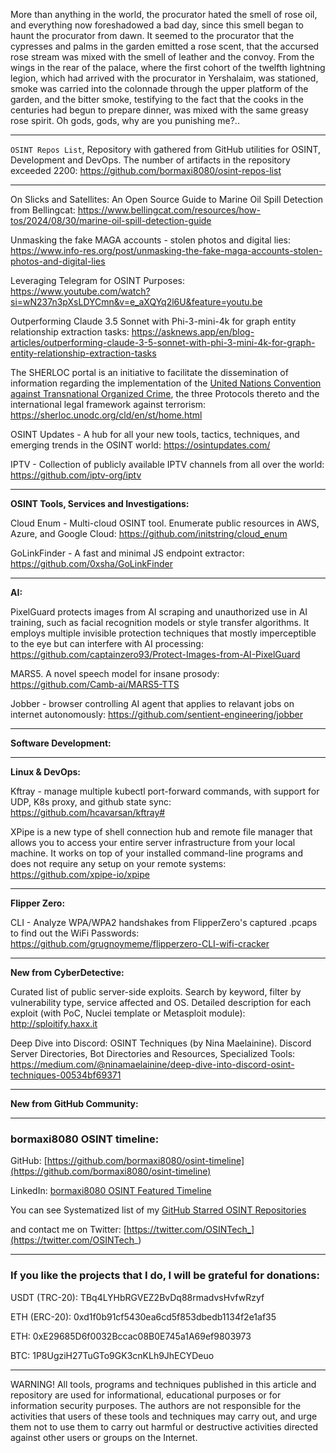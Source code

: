 More than anything in the world, the procurator hated the smell of rose oil, and everything now foreshadowed a bad day, since this smell began to haunt the procurator from dawn. It seemed to the procurator that the cypresses and palms in the garden emitted a rose scent, that the accursed rose stream was mixed with the smell of leather and the convoy. From the wings in the rear of the palace, where the first cohort of the twelfth lightning legion, which had arrived with the procurator in Yershalaim, was stationed, smoke was carried into the colonnade through the upper platform of the garden, and the bitter smoke, testifying to the fact that the cooks in the centuries had begun to prepare dinner, was mixed with the same greasy rose spirit. Oh gods, gods, why are you punishing me?..


----

```OSINT Repos List```, Repository with gathered from GitHub utilities for OSINT, Development and DevOps. The number of artifacts in the repository exceeded 2200: https://github.com/bormaxi8080/osint-repos-list

----

On Slicks and Satellites: An Open Source Guide to Marine Oil Spill Detection from Bellingcat: https://www.bellingcat.com/resources/how-tos/2024/08/30/marine-oil-spill-detection-guide

Unmasking the fake MAGA accounts - stolen photos and digital lies: https://www.info-res.org/post/unmasking-the-fake-maga-accounts-stolen-photos-and-digital-lies

Leveraging Telegram for OSINT Purposes: https://www.youtube.com/watch?si=wN237n3pXsLDYCmn&v=e_aXQYq2l6U&feature=youtu.be

Outperforming Claude 3.5 Sonnet with Phi-3-mini-4k for graph entity relationship extraction tasks: https://asknews.app/en/blog-articles/outperforming-claude-3-5-sonnet-with-phi-3-mini-4k-for-graph-entity-relationship-extraction-tasks

The SHERLOC portal is an initiative to facilitate the dissemination of information regarding the implementation of the [United Nations Convention against Transnational Organized Crime](https://www.unodc.org/unodc/en/organized-crime/intro/UNTOC.html), the three Protocols thereto and the international legal framework against terrorism: https://sherloc.unodc.org/cld/en/st/home.html

OSINT Updates - A hub for all your new tools, tactics, techniques, and emerging trends in the OSINT world: https://osintupdates.com/

IPTV - Collection of publicly available IPTV channels from all over the world: https://github.com/iptv-org/iptv

----

**OSINT Tools, Services and Investigations:**

Cloud Enum - Multi-cloud OSINT tool. Enumerate public resources in AWS, Azure, and Google Cloud: https://github.com/initstring/cloud_enum

GoLinkFinder - A fast and minimal JS endpoint extractor: https://github.com/0xsha/GoLinkFinder

----

**AI:**

PixelGuard protects images from AI scraping and unauthorized use in AI training, such as facial recognition models or style transfer algorithms. It employs multiple invisible protection techniques that mostly imperceptible to the eye but can interfere with AI processing: https://github.com/captainzero93/Protect-Images-from-AI-PixelGuard

MARS5. A novel speech model for insane prosody: https://github.com/Camb-ai/MARS5-TTS

Jobber - browser controlling AI agent that applies to relavant jobs on internet autonomously: https://github.com/sentient-engineering/jobber

---

**Software Development:**



----

**Linux & DevOps:**

Kftray - manage multiple kubectl port-forward commands, with support for UDP, K8s proxy, and github state sync: https://github.com/hcavarsan/kftray#

XPipe is a new type of shell connection hub and remote file manager that allows you to access your entire server infrastructure from your local machine. It works on top of your installed command-line programs and does not require any setup on your remote systems: https://github.com/xpipe-io/xpipe

----

**Flipper Zero:**

CLI - Analyze WPA/WPA2 handshakes from FlipperZero's captured .pcaps to find out the WiFi Passwords: https://github.com/grugnoymeme/flipperzero-CLI-wifi-cracker

----

**New from CyberDetective:**

Curated list of public server-side exploits. Search by keyword, filter by vulnerability type, service affected and OS. Detailed description for each exploit (with PoC, Nuclei template or Metasploit module): http://sploitify.haxx.it

Deep Dive into Discord: OSINT Techniques (by Nina Maelainine). Discord Server Directories, Bot Directories and Resources, Specialized Tools: https://medium.com/@ninamaelainine/deep-dive-into-discord-osint-techniques-00534bf69371

----

**New from GitHub Community:**



----
### bormaxi8080 OSINT timeline:

GitHub: [https://github.com/bormaxi8080/osint-timeline](https://github.com/bormaxi8080/osint-timeline)

LinkedIn: [bormaxi8080 OSINT Featured Timeline](https://www.linkedin.com/in/osintech/details/featured/)

You can see Systematized list of my [GitHub Starred OSINT Repositories](https://github.com/bormaxi8080/osint-repos-list)

and contact me on Twitter: [https://twitter.com/OSINTech_](https://twitter.com/OSINTech_)

----
### If you like the projects that I do, I will be grateful for donations:

USDT (TRC-20): TBq4LYHbRGVEZ2BvDq88rmadvsHvfwRzyf

ETH (ERC-20): 0xd1f0b91cf5430ea6cd5f853dbedb1134f2e1af35

ETH: 0xE29685D6f0032Bccac08B0E745a1A69ef9803973

BTC: 1P8UgziH27TuGTo9GK3cnKLh9JhECYDeuo

----

WARNING! All tools, programs and techniques published in this article and repository are used for informational, educational purposes or for information security purposes. The authors are not responsible for the activities that users of these tools and techniques may carry out, and urge them not to use them to carry out harmful or destructive activities directed against other users or groups on the Internet.
